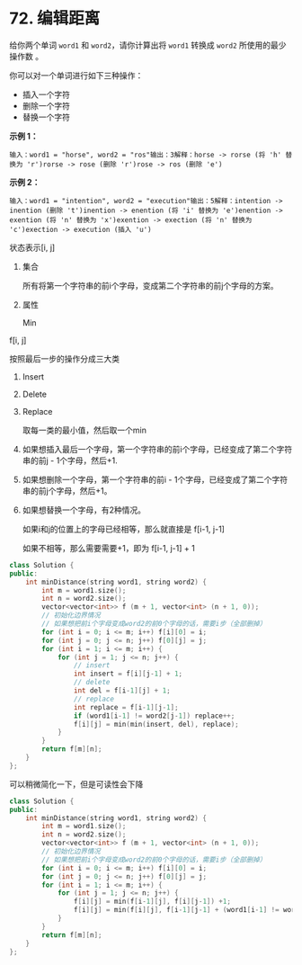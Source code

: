 # 72. 编辑距离

给你两个单词 `word1` 和 `word2`，请你计算出将 `word1` 转换成 `word2` 所使用的最少操作数 。

你可以对一个单词进行如下三种操作：

* 插入一个字符
* 删除一个字符
* 替换一个字符

**示例 1：**

```
输入：word1 = "horse", word2 = "ros"输出：3解释：horse -> rorse (将 'h' 替换为 'r')rorse -> rose (删除 'r')rose -> ros (删除 'e')
```

**示例 2：**

```
输入：word1 = "intention", word2 = "execution"输出：5解释：intention -> inention (删除 't')inention -> enention (将 'i' 替换为 'e')enention -> exention (将 'n' 替换为 'x')exention -> exection (将 'n' 替换为 'c')exection -> execution (插入 'u')
```

状态表示\[i, j]

1.  集合

    所有将第一个字符串的前i个字母，变成第二个字符串的前j个字母的方案。
2.  属性

    Min

f\[i, j]

按照最后一步的操作分成三大类

1. Insert
2. Delete
3.  Replace

    取每一类的最小值，然后取一个min
4. 如果想插入最后一个字母，第一个字符串的前i个字母，已经变成了第二个字符串的前j - 1个字母，然后+1.
5. 如果想删除一个字母，第一个字符串的前i - 1个字母，已经变成了第二个字符串的前j个字母，然后+1。
6.  如果想替换一个字母，有2种情况。

    如果i和j的位置上的字母已经相等，那么就直接是 f\[i-1, j-1]

    如果不相等，那么需要需要+1，即为 f\[i-1, j-1] + 1

```cpp
class Solution {
public:
    int minDistance(string word1, string word2) {
        int m = word1.size();
        int n = word2.size();
        vector<vector<int>> f (m + 1, vector<int> (n + 1, 0));
        // 初始化边界情况
        // 如果想把前i个字母变成word2的前0个字母的话，需要i步（全部删掉）
        for (int i = 0; i <= m; i++) f[i][0] = i;
        for (int j = 0; j <= n; j++) f[0][j] = j;
        for (int i = 1; i <= m; i++) {
            for (int j = 1; j <= n; j++) {
                // insert 
                int insert = f[i][j-1] + 1;
                // delete 
                int del = f[i-1][j] + 1;
                // replace 
                int replace = f[i-1][j-1];
                if (word1[i-1] != word2[j-1]) replace++;
                f[i][j] = min(min(insert, del), replace);
            }
        }
        return f[m][n];
    }
};
```

可以稍微简化一下，但是可读性会下降

```cpp
class Solution {
public:
    int minDistance(string word1, string word2) {
        int m = word1.size();
        int n = word2.size();
        vector<vector<int>> f (m + 1, vector<int> (n + 1, 0));
        // 初始化边界情况
        // 如果想把前i个字母变成word2的前0个字母的话，需要i步（全部删掉）
        for (int i = 0; i <= m; i++) f[i][0] = i;
        for (int j = 0; j <= n; j++) f[0][j] = j;
        for (int i = 1; i <= m; i++) {
            for (int j = 1; j <= n; j++) {
                f[i][j] = min(f[i-1][j], f[i][j-1]) +1;
                f[i][j] = min(f[i][j], f[i-1][j-1] + (word1[i-1] != word2[j-1]));
            }
        }
        return f[m][n];
    }
};
```

